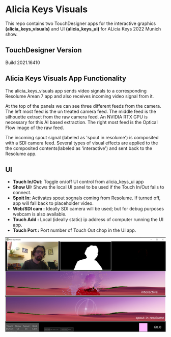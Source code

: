 # Alicia Keys Visuals
This repo contains two TouchDesigner apps for the interactive graphics **(alicia_keys_visuals)** and UI **(alicia_keys_ui)** for ALicia Keys 2022 Munich show. 

## TouchDesigner Version
Build 2021.16410


## Alicia Keys Visuals App Functionality
The alicia_keys_visuals app sends video signals to a corresponding Resolume Arean 7 app and also receives incoming video signal from it. 

At the top of the panels we can see three different feeds from the camera. The left most feed is the un treated camera feed. The middle feed is the silhouette extract from the raw camera feed. An NVIDIA RTX GPU is necessary for this AI based extraction. The right most feed is the Optical Flow image of the raw feed. 

The incoming spout signal (labeled as 'spout in resolume') is composited with a SDI camera feed. Several types of visual effects are applied to the the composited contents(labeled as 'interactive') and sent back to the Resolume app.

## UI
* **Touch In/Out:** Toggle on/off UI control from alicia_keys_ui app
* **Show UI:** Shows the local UI panel to be used if the Touch In/Out fails to connect.
* **Spoit In:** Activates spout sognals coming from Resolume. If turned off, app will fall back to placeholder video.
* **Web/SDI cam :** Ideally SDI camera will be used; but for debug purposes webcam is also available.
* **Touch Add :** Local (ideally static) ip address of computer running the UI app.
* **Touch Port :** Port number of Touch Out chop in the UI app. 

<img src="Docs/Images/visuals_app.PNG" alt="data"/>
